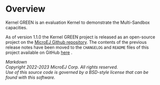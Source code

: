 # Overview

Kernel GREEN is an evaluation Kernel to demonstrate the Multi-Sandbox capacities.

As of version 1.1.0 the Kernel GREEN project is released as an open-source project on the [MicroEJ Github repository](https://github.com/MicroEJ). The contents of the previous release notes have been moved to the ``CHANGELOG`` and ``README`` files of this project available on GitHub [here](https://github.com/MicroEJ/Kernel-GREEN) .

_Markdown_   
_Copyright 2022-2023 MicroEJ Corp. All rights reserved._  
_Use of this source code is governed by a BSD-style license that can be found with this software._